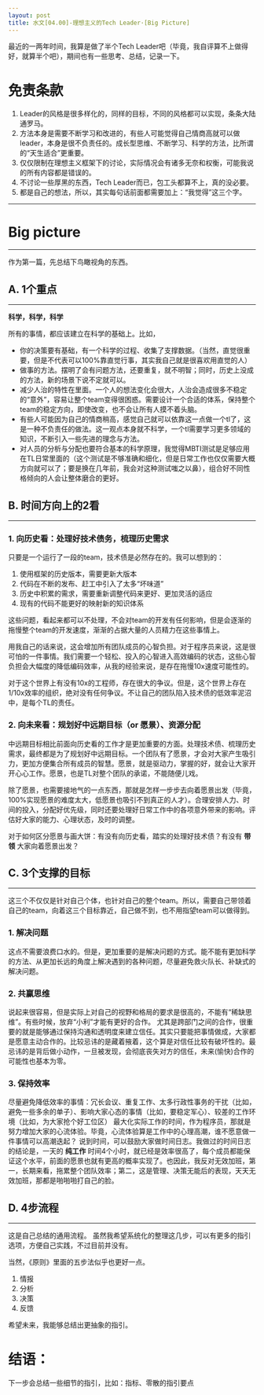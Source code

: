 ```yaml
---
layout: post
title: 水文[04.00]-理想主义的Tech Leader·[Big Picture]
---
```


最近的一两年时间，我算是做了半个Tech Leader吧（毕竟，我自评算不上做得好，就算半个吧），期间也有一些思考、总结，记录一下。

# 免责条款

1. Leader的风格是很多样化的，同样的目标，不同的风格都可以实现，条条大陆通罗马。
2. 方法本身是需要不断学习和改进的，有些人可能觉得自己情商高就可以做leader，本身是很不负责任的。成长型思维、不断学习、科学的方法，比所谓的“天生适合”更重要。
3. 仅仅限制在理想主义框架下的讨论，实际情况会有诸多无奈和权衡，可能我说的所有内容都是错误的。
4. 不讨论一些厚黑的东西，Tech Leader而已，包工头都算不上，真的没必要。
5. 都是自己的想法，所以，其实每句话前面都需要加上：“我觉得”这三个字。


---
# Big picture
---

作为第一篇，先总结下鸟瞰视角的东西。


## A. 1个重点
---
**科学，科学，科学**

所有的事情，都应该建立在科学的基础上。比如，

+ 你的决策要有基础，有一个科学的过程、收集了支撑数据。（当然，直觉很重要，但是不代表可以100%靠直觉行事，其实我自己就是很喜欢用直觉的人）
+ 做事的方法。摆明了会有问题方法，还要重复，就不明智；同时，历史上没成的方法，新的场景下说不定就可以。
+ 减少人治的特性在里面。一个人的想法变化会很大，人治会造成很多不稳定的“意外”，容易让整个team变得很困惑。需要设计一个合适的体系，保持整个team的稳定方向，即使改变，也不会让所有人摸不着头脑。
+ 有些人可能因为自己的情商稍高，感觉自己就可以依靠这一点做一个tl了，这是一种不负责任的做法。这一观点本身就不科学，一个tl需要学习更多领域的知识，不断引入一些先进的理念与方法。
+ 对人员的分析与分配也要符合基本的科学原理，我觉得MBTI测试是足够应用在TL日常里面的（这个测试是不够准确和细化，但是日常工作也仅仅需要大概方向就可以了；要是换在几年前，我会对这种测试嗤之以鼻），组合好不同性格倾向的人会让整体磨合的更好。

## B. 时间方向上的2看
---

### 1. 向历史看：处理好技术债务，梳理历史需求
只要是一个运行了一段的team，技术债是必然存在的。我可以想到的：

1. 使用框架的历史版本，需要更新大版本
2. 代码在不断的发布、赶工中引入了太多“坏味道”
3. 历史中积累的需求，需要重新调整代码来更好、更加灵活的适应
4. 现有的代码不能更好的映射新的知识体系


这些问题，看起来都可以不处理，不会对team的开发有任何影响，但是会逐渐的拖慢整个team的开发速度，渐渐的占据大量的人员精力在这些事情上。

用我自己的话来说，这会增加所有团队成员的心智负担。对于程序员来说，这是很可怕的一件事情。我们需要一个轻松、投入的心智进入高效编码的状态，这些心智负担会大幅度的降低编码效率，从我的经验来说，是存在拖慢10x速度可能性的。

对于这个世界上有没有10x的工程师，存在很大的争议。但是，这个世界上存在1/10x效率的组织，绝对没有任何争议。不让自己的团队陷入技术债的低效率泥沼中，是每个TL的责任。

### 2. 向未来看：规划好中远期目标（or 愿景）、资源分配
中远期目标相比前面向历史看的工作才是更加重要的方面。处理技术债、梳理历史需求，最终都是为了规划好中远期目标。一个团队有了愿景，才会对大家产生吸引力，更加方便集合所有成员的智慧。愿景，就是驱动力，掌握的好，就会让大家开开心心工作。愿景，也是TL对整个团队的承诺，不能随便儿戏。

除了愿景，也需要接地气的一点东西，那就是怎样一步步去向着愿景出发（毕竟，100%实现愿景的难度太大，低愿景也吸引不到真正的人才）。合理安排人力、时间的投入，分配好优先级，同时还要处理好日常工作中的各项意外带来的影响。评估好大家的能力、心理状态，及时的调整。

对于如何区分愿景与画大饼：有没有向历史看，踏实的处理好技术债？有没有 **带领** 大家向着愿景出发？

## C. 3个支撑的目标
---

这三个不仅仅是针对自己个体，也针对自己的整个team。所以，需要自己带领着自己的team，向着这三个目标靠近，自己做不到，也不用指望team可以做得到。

### 1. 解决问题
   这点不需要浪费口水的。但是，更加重要的是解决问题的方式。能不能有更加科学的方法、从更加长远的角度上解决遇到的各种问题，尽量避免救火队长、补缺式的解决问题。
   
### 2. 共赢思维
   说起来很容易，但是实际上对自己的视野和格局的要求是很高的，不能有“稀缺思维”。有些时候，放弃“小利”才能有更好的合作。
   尤其是跨部门之间的合作，很重要的就是能够通过保持沟通和透明度来建立信任。其实只要能把事情做成，大家都是愿意主动合作的。比较忌讳的是藏着掖着，这个算是对信任比较有破坏性的。最忌讳的是背后做小动作，一旦被发现，会彻底丧失对方的信任，未来(愉快)合作的可能性也基本为零。
   
### 3. 保持效率
   尽量避免降低效率的事情：冗长会议、重复工作、太多行政性事务的干扰（比如，避免一些多余的单子）、影响大家心态的事情（比如，要稳定军心）、较差的工作环境（比如，为大家抢个好工位区）
   最大化实际工作的时间，作为程序员，那就是努力增加大家的心流体验。毕竟，心流体验算是工作中的心理高潮，谁不愿意做一件事情可以高潮迭起？
   说到时间，可以鼓励大家做时间日志。我做过的时间日志的结论是，一天的 **纯工作** 时间4个小时，就已经是效率很高了，每个成员都能保证这个水平，前面的愿景也就有更高的概率实现了。也因此，我反对无效加班，第一，长期来看，拖累整个团队效率；第二，这是管理、决策无能后的表现，天天无效加班，那都是啪啪啪打自己的脸。
   

## D. 4步流程
---

这是自己总结的通用流程。
虽然我希望系统化的整理这几步，可以有更多的指引选项，方便自己实践，不过目前并没有。

当然，《原则》里面的五步法似乎也更好一点。

1. 情报
2. 分析
3. 决策
4. 反馈

希望未来，我能够总结出更抽象的指引。



# 结语：

下一步会总结一些细节的指引，比如：指标、零散的指引要点

